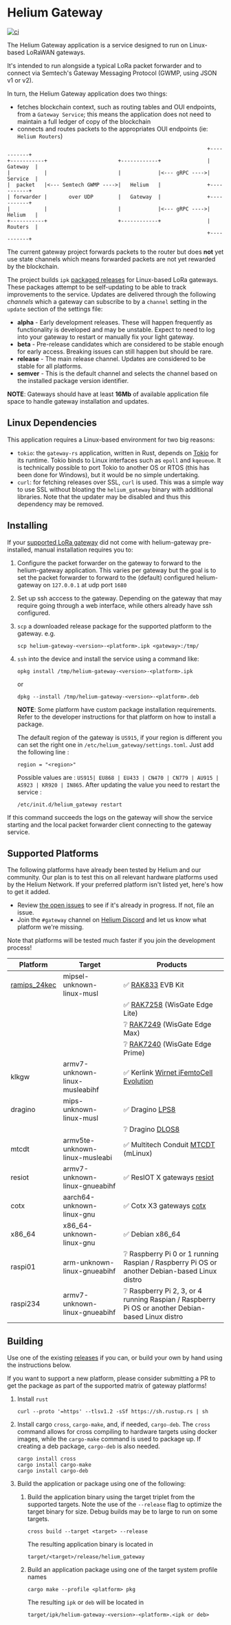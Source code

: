 # Helium Gateway

[![ci](https://github.com/helium/gateway-rs/workflows/ci/badge.svg)](https://github.com/helium/gateway-rs/actions)

The Helium Gateway application is a service designed to run on Linux-based LoRaWAN gateways.

It's intended to run alongside a typical LoRa packet forwarder and to connect via Semtech's Gateway Messaging Protocol (GWMP, using JSON v1 or v2).

In turn, the Helium Gateway application does two things:
 * fetches blockchain context, such as routing tables and OUI endpoints, from a `Gateway Service`; this means the application does not need to maintain a full ledger of copy of the blockchain
 * connects and routes packets to the appropriates OUI endpoints (ie: `Helium Routers`)

```
                                                                 +-----------+
+-----------+                       +------------+               |  Gateway  |
|           |                       |            |<--- gRPC ---->|  Service  |
|  packet   |<--- Semtech GWMP ---->|   Helium   |               +-----------+
| forwarder |       over UDP        |   Gateway  |               +-----------+
|           |                       |            |<--- gRPC ---->|  Helium   |
+-----------+                       +------------+               |  Routers  |
                                                                 +-----------+
```

The current gateway project forwards packets to the router but does **not** yet use state channels which means forwarded packets are not yet rewarded by the blockchain.

The project builds `ipk` [packaged releases](https://github.com/helium/gateway-rs/releases) for Linux-based LoRa gateways. These packages attempt to be self-updating to be able to track improvements to the service. Updates are delivered through the following _channels_ which a gateway can subscribe to by a `channel` setting in the `update` section of the settings file:

* **alpha** - Early development releases. These will happen frequently as functionality is developed and may be unstable. Expect to need to log into your gateway to restart or manually fix your light gateway.
* **beta** - Pre-release candidates which are considered to be stable enough for early access. Breaking issues can still happen but should be rare.
* **release** - The main release channel. Updates are considered to be stable for all platforms.
* **semver** - This is the default channel and selects the channel based on the installed package version identifier.

**NOTE**: Gateways should have at least **16Mb** of available application file space to handle gateway installation and updates.

## Linux Dependencies

This application requires a Linux-based environment for two big reasons:
* `tokio`: the `gateway-rs` application, written in Rust, depends on [Tokio](https://docs.rs/tokio) for its runtime. Tokio binds to Linux interfaces such as `epoll` and `kqeueue`. It is technically possible to port Tokio to another OS or RTOS (this has been done for Windows), but it would be no simple undertaking.
* `curl`: for fetching releases over SSL, `curl` is used. This was a simple way to use SSL without bloating the `helium_gateway` binary with additional libraries. Note that the updater may be disabled and thus this dependency may be removed.

## Installing

If your [supported LoRa gateway](#supported-platforms) did not come with helium-gateway pre-installed, manual installation requires you to:

1. Configure the packet forwarder on the gateway to forward to the helium-gateway application. This varies per gateway but the goal is to set the packet forwarder to forward to the (default) configured helium-gateway on `127.0.0.1` at udp port `1680`
2. Set up ssh acccess to the gateway. Depending on the gateway that may require going through a web interface, while others already have ssh configured.
3. `scp` a downloaded release package for the supported platform to the gateway. e.g.
   ```shell
   scp helium-gateway-<version>-<platform>.ipk <gateway>:/tmp/
   ```
4. `ssh` into the device and install the service using a command like:
   ```shell
   opkg install /tmp/helium-gateway-<version>-<platform>.ipk
   ```
   or
   ```shell
   dpkg --install /tmp/helium-gateway-<version>-<platform>.deb
   ```
   **NOTE**: Some platform have custom package installation requirements. Refer to the developer instructions for that platform on how to install a package.

   The default region of the gateway is `US915`, if your region is different you can set the right one in `/etc/helium_gateway/settings.toml`. Just add the following line :
   ```shell
   region = "<region>"
   ```
   Possible values are : `US915| EU868 | EU433 | CN470 | CN779 | AU915 | AS923 | KR920 | IN865`. After updating the value you need to restart the service :
   ```shell
   /etc/init.d/helium_gateway restart
   ```

If this command succeeds the logs on the gateway will show the service starting and the local packet forwarder client connecting to the gateway service.

## Supported Platforms

The following platforms have already been tested by Helium and our community. Our plan is to test this on all relevant hardware platforms used by the Helium Network. If your preferred platform isn't listed yet, here's how to get it added.

* Review [the open issues](https://github.com/helium/gateway-rs/issues) to see if it's already in progress. If not, file an issue.
* Join the `#gateway` channel on [Helium Discord](https://discord.gg/helium) and let us know what platform we're missing.

Note that platforms will be tested much faster if you join the development process!


| Platform       | Target                         | Products                                                 |
| -------------- | ------------------------------ | -------------------------------------------------------- |
| [ramips_24kec] | mipsel-unknown-linux-musl      | :white_check_mark: [RAK833] EVB Kit                      |
|                |                                | :white_check_mark: [RAK7258] (WisGate Edge Lite)         |
|                |                                | :grey_question: [RAK7249] (WisGate Edge Max)             |
|                |                                | :grey_question: [RAK7240] (WisGate Edge Prime)           |
| klkgw          | armv7-unknown-linux-musleabihf | :white_check_mark: Kerlink [Wirnet iFemtoCell Evolution] |
| dragino        | mips-unknown-linux-musl        | :white_check_mark: Dragino [LPS8]                        |
|                |                                | :grey_question: Dragino [DLOS8]                          |
| mtcdt          | armv5te-unknown-linux-musleabi | :white_check_mark: Multitech Conduit [MTCDT] (mLinux)    |
| resiot         | armv7-unknown-linux-gnueabihf  | :white_check_mark: ResIOT X gateways [resiot]            |
| cotx           | aarch64-unknown-linux-gnu      | :white_check_mark: Cotx X3 gateways [cotx]               |
| x86_64         | x86_64-unknown-linux-gnu       | :white_check_mark: Debian x86_64                         |
| raspi01        | arm-unknown-linux-gnueabihf    | :grey_question: Raspberry Pi 0 or 1 running Raspian / Raspberry Pi OS or another Debian-based Linux distro        |
| raspi234       | armv7-unknown-linux-gnueabihf  | :grey_question: Raspberry Pi 2, 3, or 4 running Raspian / Raspberry Pi OS or another Debian-based Linux distro    |


[ramips_24kec]: https://downloads.rakwireless.com/WIFI/RAK634/Hardware%20Specification/RAK634_Module_Specification_V1.0.pdf
[RAK833]: https://github.com/RAKWireless/RAK2247-RAK833-LoRaGateway-OpenWRT-MT7628
[RAK7258]: https://store.rakwireless.com/products/rak7258-micro-gateway
[RAK7249]: https://store.rakwireless.com/products/rak7249-diy-outdoor-gateway
[RAK7240]: https://store.rakwireless.com/products/rak7240-outdoor-lpwan-gateway?variant=36068284465310
[Wirnet iFemtoCell Evolution]: https://www.kerlink.com/product/wirnet-ifemtocell-evolution/
[LPS8]: https://www.dragino.com/products/lora-lorawan-gateway/item/148-lps8.html
[DLOS8]: https://www.dragino.com/products/lora-lorawan-gateway/item/160-dlos8.html
[MTCDT]: https://www.multitech.com/brands/multiconnect-conduit
[resiot]: https://www.resiot.io/en/resiot-gateways/
[cotx]: https://www.cotxnetworks.com/product/service_one

## Building

Use one of the existing [releases](https://github.com/helium/gateway-rs/releases) if you can, or build your own by hand using the instructions below.

If you want to support a new platform, please consider submitting a PR to get the package as part of the supported matrix of gateway platforms!

1. Install `rust`
    ```shell
    curl --proto '=https' --tlsv1.2 -sSf https://sh.rustup.rs | sh
    ```
2. Install cargo `cross`, `cargo-make`, and, if needed, `cargo-deb`. The `cross` command allows for cross compiling to hardware targets using docker images, while the `cargo-make` command is used to package up. If creating a deb package, `cargo-deb` is also needed.
   ```shell
   cargo install cross
   cargo install cargo-make
   cargo install cargo-deb
   ```
3. Build the application or package using one of the following:
   1. Build the application binary using the target triplet from the supported targets. Note the use of the `--release` flag to optimize the target binary for size. Debug builds may be to large to run on some targets.
        ```shell
        cross build --target <target> --release
        ```
        The resulting application binary is located in
        ```
        target/<target>/release/helium_gateway
        ```

    2. Build an application package using one of the target system profile names
        ```shell
        cargo make --profile <platform> pkg
        ```
        The resulting `ipk` or `deb` will be located in
         ```
         target/ipk/helium-gateway-<version>-<platform>.<ipk or deb>
         ```


